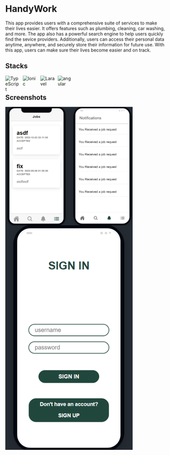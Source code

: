 # HandyWork
This app provides users with a comprehensive suite of services to make their lives easier. It offers features such as plumbing, cleaning, car washing, and more.
The app also has a powerful search engine to help users quickly find the sevice providers. Additionally, users can access their personal data anytime,
anywhere, and securely store their information for future use. With this app, users can make sure their lives become easier and on track.

## Stacks
<img align="left" alt="TypeScript" width="45px" style="padding-right:10px;" src="https://cdn.jsdelivr.net/gh/devicons/devicon/icons/typescript/typescript-plain.svg" />
<img align="left" alt="Ionic" width="45px" style="padding-right:10px;" src="https://cdn.jsdelivr.net/gh/devicons/devicon/icons/javascript/javascript-plain.svg" />
<img align="left" alt="Laravel" width="45px" style="padding-right:10px;" src="https://cdn.jsdelivr.net/gh/devicons/devicon/icons/laravel/laravel-plain-wordmark.svg" />
<img align="left" alt="angular" width="45px" style="padding-right:10px;" src="https://cdn.jsdelivr.net/gh/devicons/devicon/icons/angularjs/angularjs-plain-wordmark.svg" />
</br>

#

## Screenshots
<img align="left" width="400px" style="padding-right:10px;" src="imgs/notif-jobs.png">
<img align="left" width="400px" style="padding-right:10px;" src="imgs/signin.png">
